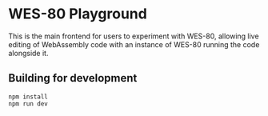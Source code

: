 # WES-80 Playground

This is the main frontend for users to experiment with WES-80, allowing live editing of WebAssembly code with an instance of WES-80 running the code alongside it.

## Building for development

```
npm install
npm run dev
```
